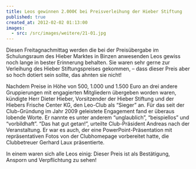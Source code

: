 ```yaml
---
title: Leos gewinnen 2.000€ bei Preisverleihung der Hieber Stiftung
published: true
created_at: 2012-02-02 01:13:00
images:
  - src: /src/images/weitere/21-01.jpg
---
```


Diesen Freitagnachmittag werden die bei der Preisübergabe im Schulungsraum des Hieber Marktes in Binzen anwesenden Leos gewiss noch lange in bester Erinnerung behalten. Sie waren sehr gerne zur Verleihung des Hieber Stiftungspreises gekommen, – dass dieser Preis aber so hoch dotiert sein sollte, das ahnten sie nicht!

Nachdem Preise in Höhe von 500, 1.000 und 1.500 Euro an drei andere Gruppierungen mit engagierten Mitgliedern übergeben worden waren, kündigte Herr Dieter Hieber, Vorsitzender der Hieber Stiftung und der Hiebers Frische Center KG, den Leo-Club als “Sieger” an. Für das seit der Club-Gründung im Jahr 2009 geleistete Engagement fand er überaus lobende Worte. Er nannte es unter anderem “unglaublich”, “beispiellos” und “vorbildhaft”.
“Das hat gut getan!”, urteilte Club-Präsident Andreas nach der Veranstaltung. Er war es auch, der eine PowerPoint-Präsentation mit repräsentativen Fotos von der Clubhomepage vorbereitet hatte, die Clubbetreuer Gerhard Laux präsentierte.

In einem waren sich alle Leos einig: Dieser Preis ist als Bestätigung, Ansporn und Verpflichtung zu sehen!
